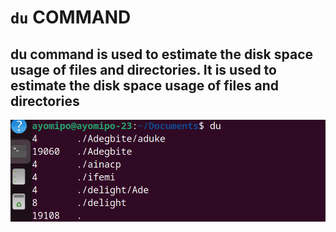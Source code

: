 # `du` COMMAND


## du command is used to estimate the disk space usage of files and directories. It is used to estimate the disk space usage of files and directories




![Alt text](<du cmd.PNG>)